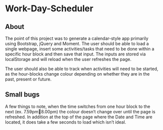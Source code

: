 # Work-Day-Scheduler

## About

The point of this project was to generate a calendar-style app primarily using Bootstrap, jQuery and Moment. The user should be able to load a single webpage, insert some activities/tasks that need to be done within a specific hour block and then save that input. The inputs are stored via localStorage and will reload when the user refreshes the page.

The user should also be able to track when activities will need to be started, as the hour-blocks change colour depending on whether they are in the past, present or future.

## Small bugs

A few things to note, when the time switches from one hour block to the next (ex. 7.59pm8.00pm) the colour doesn’t change over until the page is refreshed. In addition at the top of the page where the Date and Time are located, it does take a few seconds to load which isn’t ideal.

